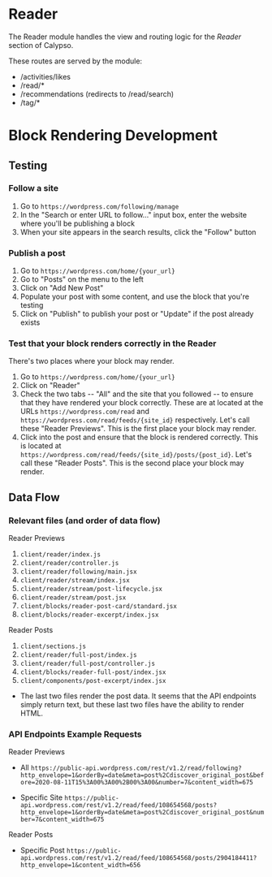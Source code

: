 Reader
======

The Reader module handles the view and routing logic for the *Reader* section of Calypso.

These routes are served by the module:

- /activities/likes
- /read/*
- /recommendations (redirects to /read/search)
- /tag/*

Block Rendering Development
======

## Testing

### Follow a site

1. Go to `https://wordpress.com/following/manage`
2. In the "Search or enter URL to follow..." input box, enter the website where you'll be publishing
a block
3. When your site appears in the search results, click the "Follow" button

### Publish a post

1. Go to `https://wordpress.com/home/{your_url}`
2. Go to "Posts" on the menu to the left
3. Click on "Add New Post"
4. Populate your post with some content, and use the block that you're testing
5. Click on "Publish" to publish your post or "Update" if the post already exists

### Test that your block renders correctly in the Reader

There's two places where your block may render.

1. Go to `https://wordpress.com/home/{your_url}`
2. Click on "Reader"
3. Check the two tabs -- "All" and the site that you followed -- to ensure that they have rendered
your block correctly. These are at located at the URLs `https://wordpress.com/read` and
`https://wordpress.com/read/feeds/{site_id}` respectively. Let's call these "Reader Previews". This
is the first place your block may render.
4. Click into the post and ensure that the block is rendered correctly. This is located at
`https://wordpress.com/read/feeds/{site_id}/posts/{post_id}`. Let's call these "Reader Posts". This
is the second place your block may render.

## Data Flow

### Relevant files (and order of data flow)

Reader Previews
1. `client/reader/index.js`
2. `client/reader/controller.js`
3. `client/reader/following/main.jsx`
4. `client/reader/stream/index.jsx`
5. `client/reader/stream/post-lifecycle.jsx`
6. `client/reader/stream/post.jsx`
7. `client/blocks/reader-post-card/standard.jsx`
8. `client/blocks/reader-excerpt/index.jsx`

Reader Posts

1. `client/sections.js`
2. `client/reader/full-post/index.js`
3. `client/reader/full-post/controller.js`
4. `client/blocks/reader-full-post/index.jsx`
5. `client/components/post-excerpt/index.jsx`

- The last two files render the post data. It seems that the API endpoints simply return text, but
these last two files have the ability to render HTML.

### API Endpoints Example Requests

Reader Previews

- All `https://public-api.wordpress.com/rest/v1.2/read/following?http_envelope=1&orderBy=date&meta=post%2Cdiscover_original_post&before=2020-08-11T15%3A00%3A00%2B00%3A00&number=7&content_width=675`

- Specific Site `https://public-api.wordpress.com/rest/v1.2/read/feed/108654568/posts?http_envelope=1&orderBy=date&meta=post%2Cdiscover_original_post&number=7&content_width=675`

Reader Posts

- Specific Post `https://public-api.wordpress.com/rest/v1.2/read/feed/108654568/posts/2904184411?http_envelope=1&content_width=656`
